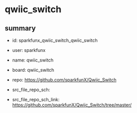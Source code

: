# qwiic_switch
 
## summary 
* id: sparkfunx_qwiic_switch_qwiic_switch
* user: sparkfunx
* name: qwiic_switch
* board: qwiic_switch
* repo: https://github.com/sparkfunX/Qwiic_Switch



* src_file_repo_sch: 
* src_file_repo_sch_link: https://github.com/sparkfunX/Qwiic_Switch/tree/master/






